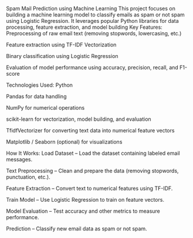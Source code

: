 Spam Mail Prediction using Machine Learning
This project focuses on building a machine learning model to classify emails as spam or not spam using Logistic Regression. It leverages popular Python libraries for data processing, feature extraction, and model building
 Key Features:
Preprocessing of raw email text (removing stopwords, lowercasing, etc.)

Feature extraction using TF-IDF Vectorization

Binary classification using Logistic Regression

Evaluation of model performance using accuracy, precision, recall, and F1-score

Technologies Used:
Python

Pandas for data handling

NumPy for numerical operations

scikit-learn for vectorization, model building, and evaluation

TfidfVectorizer for converting text data into numerical feature vectors

Matplotlib / Seaborn (optional) for visualizations

How It Works:
Load Dataset – Load the dataset containing labeled email messages.

Text Preprocessing – Clean and prepare the data (removing stopwords, punctuation, etc.).

Feature Extraction – Convert text to numerical features using TF-IDF.

Train Model – Use Logistic Regression to train on feature vectors.

Model Evaluation – Test accuracy and other metrics to measure performance.

Prediction – Classify new email data as spam or not spam.
